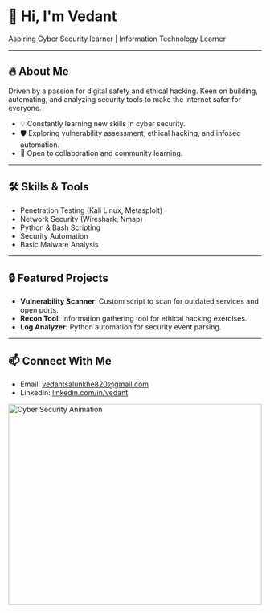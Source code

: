# 👋 Hi, I'm Vedant

Aspiring Cyber Security learner | Information Technology Learner

---

## 🔥 About Me
Driven by a passion for digital safety and ethical hacking. Keen on building, automating, and analyzing security tools to make the internet safer for everyone.

- 💡 Constantly learning new skills in cyber security.
- 🛡️ Exploring vulnerability assessment, ethical hacking, and infosec automation.
- 🌱 Open to collaboration and community learning.

---

## 🛠️ Skills & Tools
- Penetration Testing (Kali Linux, Metasploit)
- Network Security (Wireshark, Nmap)
- Python & Bash Scripting
- Security Automation
- Basic Malware Analysis

---

## 🔒 Featured Projects
- **Vulnerability Scanner**: Custom script to scan for outdated services and open ports.
- **Recon Tool**: Information gathering tool for ethical hacking exercises.
- **Log Analyzer**: Python automation for security event parsing.

---

## 📫 Connect With Me
- Email: vedantsalunkhe820@gmail.com
- LinkedIn: [linkedin.com/in/vedant](https://www.linkedin.com/in/vedant)
<img src="https://user-gen-media-assets.s3.amazonaws.com/seedream_images/3f9cd3b4-e839-4f38-a49c-0a5398b7708b.png" alt="Cyber Security Animation" height="400px" width="100%" />
